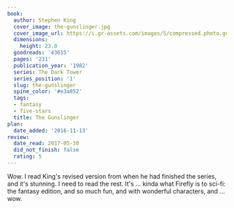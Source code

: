 ```yaml
---
book:
  author: Stephen King
  cover_image: the-gunslinger.jpg
  cover_image_url: https://i.gr-assets.com/images/S/compressed.photo.goodreads.com/books/1554220416l/43615._SX98_.jpg
  dimensions:
    height: 23.0
  goodreads: '43615'
  pages: '231'
  publication_year: '1982'
  series: The Dark Tower
  series_position: '1'
  slug: the-gunslinger
  spine_color: '#e3a852'
  tags:
  - fantasy
  - five-stars
  title: The Gunslinger
plan:
  date_added: '2016-11-13'
review:
  date_read: 2017-05-30
  did_not_finish: false
  rating: 5
---
```


Wow. I read King's revised version from when he had finished the series, and it's stunning. I need to read the rest. It's … kinda what Firefly is to sci-fi: the fantasy edition, and so much fun, and with wonderful characters, and … wow.
